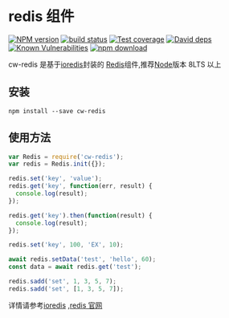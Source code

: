 # redis 组件

[![NPM version][npm-image]][npm-url]
[![build status][travis-image]][travis-url]
[![Test coverage][codecov-image]][codecov-url]
[![David deps][david-image]][david-url]
[![Known Vulnerabilities][snyk-image]][snyk-url]
[![npm download][download-image]][download-url]

[npm-image]: https://img.shields.io/npm/v/cw-redis.svg?style=flat-square
[npm-url]: https://npmjs.org/package/cw-redis
[travis-image]: https://img.shields.io/travis/zubincheung/cw-redis.svg?style=flat-square
[travis-url]: https://travis-ci.org/zubincheung/cw-redis
[codecov-image]: https://img.shields.io/codecov/c/github/zubincheung/cw-redis.svg?style=flat-square
[codecov-url]: https://codecov.io/github/zubincheung/cw-redis?branch=master
[david-image]: https://img.shields.io/david/zubincheung/cw-redis.svg?style=flat-square
[david-url]: https://david-dm.org/zubincheung/cw-redis
[snyk-image]: https://snyk.io/test/npm/cw-redis/badge.svg?style=flat-square
[snyk-url]: https://snyk.io/test/npm/cw-redis
[download-image]: https://img.shields.io/npm/dm/cw-redis.svg?style=flat-square
[download-url]: https://npmjs.org/package/cw-redis

cw-redis 是基于[ioredis](https://github.com/luin/ioredis)封装的 [Redis](http://redis.io)组件,推荐[Node](https://nodejs.org)版本 8LTS 以上

## 安装

```shell
npm install --save cw-redis
```

## 使用方法

```javascript
var Redis = require('cw-redis');
var redis = Redis.init({});

redis.set('key', 'value');
redis.get('key', function(err, result) {
  console.log(result);
});

redis.get('key').then(function(result) {
  console.log(result);
});

redis.set('key', 100, 'EX', 10);

await redis.setData('test', 'hello', 60);
const data = await redis.get('test');

redis.sadd('set', 1, 3, 5, 7);
redis.sadd('set', [1, 3, 5, 7]);
```

详情请参考[ioredis](https://github.com/luin/ioredis) ,[redis 官网](https://redis.io)
